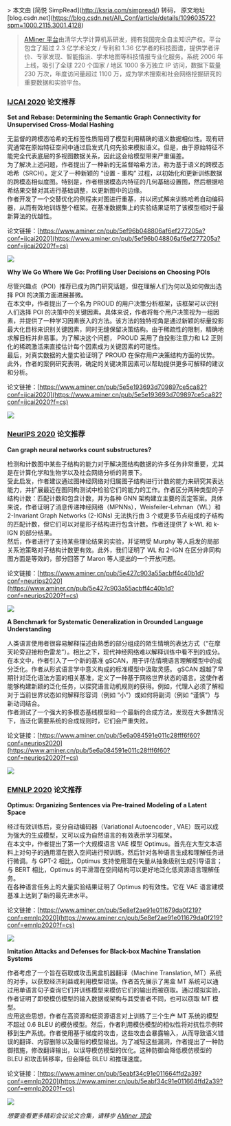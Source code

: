 \> 本文由 \[简悦 SimpRead\](http://ksria.com/simpread/) 转码， 原文地址 \[blog.csdn.net\](https://blog.csdn.net/AI\_Conf/article/details/109603572?spm=1000.2115.3001.4128)

> [AMiner 平台](https://www.aminer.cn/)由清华大学计算机系研发，拥有我国完全自主知识产权。平台包含了超过 2.3 亿学术论文 / 专利和 1.36 亿学者的科技图谱，提供学者评价、专家发现、智能指派、学术地图等科技情报专业化服务。系统 2006 年上线，吸引了全球 220 个国家 / 地区 1000 多万独立 IP 访问，数据下载量 230 万次，年度访问量超过 1100 万，成为学术搜索和社会网络挖掘研究的重要数据和实验平台。

  

### [IJCAI 2020](https://www.aminer.cn/conf/ijcai2020) 论文推荐

**Set and Rebase: Determining the Semantic Graph Connectivity for Unsupervised Cross-Modal Hashing**

无监督的跨模态哈希的无标签性质阻碍了模型利用精确的语义数据相似性。现有研究通常在原始特征空间中通过启发式几何先验来模拟语义。但是，由于原始特征不能完全代表底层的多视图数据关系，因此这会给模型带来严重偏差。  
为了解决上述问题，作者提出了一种新的无监督哈希方法，称为基于语义的跨模态哈希（SRCH）。定义了一种新颖的 “设置 - 重构” 过程，以初始化和更新训练数据的跨模态相似度图。特别是，作者根据模态内特征的几何基础设置图，然后根据哈希结果交替对其进行基础调整，以更新图中的边缘。  
作者开发了一个交替优化的例程来对图进行重基，并以闭式解来训练哈希自动编码器，从而有效地训练整个框架。在基准数据集上的实验结果证明了该模型相对于最新算法的优越性。

论文链接：[https://www.aminer.cn/pub/5ef96b048806af6ef277205a?conf=ijcai2020](https://www.aminer.cn/pub/5ef96b048806af6ef277205a?conf=ijcai2020?f=cs)

![](https://img-blog.csdnimg.cn/img_convert/8c5bc8cb2db0f536593086716b1c8c94.png#pic_center)  
  

**Why We Go Where We Go: Profiling User Decisions on Choosing POIs**

尽管兴趣点（POI）推荐已成为热门研究话题，但在理解人们为何以及如何做出选择 POI 的决策方面进展甚微。  
在本文中，作者提出了一个名为 PROUD 的用户决策分析框架，该框架可以识别人们选择 POI 的决策中的关键因素。具体来说，作者将每个用户决策视为一组因素，并提供了一种学习因素嵌入的方法。该方法的独特视角是通过新颖的标量投影最大化目标来识别关键因素，同时无缝保留决策结构。由于稀疏性的限制，精确地求解目标并非易事。为了解决这个问题， PROUD 采用了自投影注意力和 L2 正则化的稀疏激活来直接估计每个因素成为关键因素的可能性。  
最后，对真实数据的大量实验证明了 PROUD 在保存用户决策结构方面的优势。此外，作者的案例研究表明，确定的关键决策因素可以帮助提供更多可解释的建议和分析。

论文链接：[https://www.aminer.cn/pub/5e5e193693d709897ce5ca82?conf=ijcai2020](https://www.aminer.cn/pub/5e5e193693d709897ce5ca82?conf=ijcai2020?f=cs)

![](https://img-blog.csdnimg.cn/img_convert/b5e2e7815cfeee4a11d39e0eaea665a0.png#pic_center)

  

### [NeurIPS 2020](https://www.aminer.cn/conf/neurips2020) 论文推荐

**Can graph neural networks count substructures?**

检测和计数图中某些子结构的能力对于解决图结构数据的许多任务非常重要，尤其是在计算化学和生物学以及社会网络分析的背景下。  
受此启发，作者建议通过图神经网络对归属图子结构进行计数的能力来研究其表达能力，并扩展最近在图同构测试中检验它们的能力的工作。作者区分两种类型的子结构计数：匹配计数和包含计数，并为各种 GNN 架构建立主要的否定答案。具体来说，作者证明了消息传递神经网络（MPNNs），Weisfeiler-Lehman（WL）和 2-Invariant Graph Networks (2-IGNs) 无法执行由 3 个或更多节点组成的子结构的匹配计数，但它们可以对星形子结构进行包含计数。作者还提供了 k-WL 和 k-IGN 的部分结果。  
然后，作者进行了支持某些理论结果的实验，并证明受 Murphy 等人启发的局部关系池策略对子结构计数更有效。此外，我们证明了 WL 和 2-IGN 在区分非同构图方面是等效的，部分回答了 Maron 等人提出的一个开放问题。

论文链接：[https://www.aminer.cn/pub/5e427c903a55acbff4c40b1d?conf=neurips2020](https://www.aminer.cn/pub/5e427c903a55acbff4c40b1d?conf=neurips2020?f=cs)

![](https://img-blog.csdnimg.cn/img_convert/2a6267db1232b03516451c9441b8eb8f.png#pic_center#pic_center)

  

**A Benchmark for Systematic Generalization in Grounded Language Understanding**

人类语言使用者很容易解释描述由熟悉的部分组成的陌生情境的表达方式（“在摩天轮旁迎接粉色雷龙”）。相比之下，现代神经网络难以解释训练中看不到的成分。  
在本文中，作者引入了一个新的基准 gSCAN，用于评估情境语言理解模型中的成分泛化。作者从形式语言学中意义构成的标准模型中汲取灵感。 gSCAN 超越了早期针对泛化语法方面的相关基准，定义了一种基于网格世界状态的语言。这使作者能够构建新颖的泛化任务，以探究语言动机规则的获得。例如，代理人必须了解相对于当前世界状态如何解释形容词（例如 “小”）或如何将副词（例如 “谨慎”）与新动词结合。  
作者测试了一个强大的多模态基线模型和一个最新的合成方法，发现在大多数情况下，当泛化需要系统的合成规则时，它们会严重失败。

论文链接：[https://www.aminer.cn/pub/5e6a084591e011c28fff6f60?conf=neurips2020](https://www.aminer.cn/pub/5e6a084591e011c28fff6f60?conf=neurips2020?f=cs)

![](https://img-blog.csdnimg.cn/img_convert/4af109963f5c98bfe1752c335b216f8d.png#pic_center)  
  

### [EMNLP 2020](https://www.aminer.cn/conf/emnlp2020) 论文推荐

**Optimus: Organizing Sentences via Pre-trained Modeling of a Latent Space**

经过有效训练后，变分自动编码器（Variational Autoencoder , VAE）既可以成为强大的生成模型，又可以成为自然语言的有效表示学习框架。  
在本文中，作者提出了第一个大规模语言 VAE 模型 Optimus。首先在大型文本语料上对句子的通用潜在嵌入空间进行预训练，然后针对各种语言生成和理解任务进行微调。与 GPT-2 相比，Optimus 支持使用潜在矢量从抽象级别生成引导语言；与 BERT 相比，Optimus 的平滑潜在空间结构可以更好地泛化低资源语言理解任务。  
在各种语言任务上的大量实验结果证明了 Optimus 的有效性。它在 VAE 语言建模基准上达到了新的最先进水平。

论文链接：[https://www.aminer.cn/pub/5e8ef2ae91e011679da0f219?conf=emnlp2020](https://www.aminer.cn/pub/5e8ef2ae91e011679da0f219?conf=emnlp2020?f=cs)

![](https://img-blog.csdnimg.cn/img_convert/f29f42132907bae778ad2bb9ebf15168.png#pic_center)  
  

**Imitation Attacks and Defenses for Black-box Machine Translation Systems**

作者考虑了一个旨在窃取或攻击黑盒机器翻译（Machine Translation, MT）系统的对手，以获取经济利益或利用模型错误。作者首先展示了黑盒 MT 系统可以通过用单语言句子查询它们并训练模型来模仿它们的输出而被窃取。通过模拟实验，作者证明了即使模仿模型的输入数据或架构与其受害者不同，也可以窃取 MT 模型。  
应用这些思想，作者在高资源和低资源语言对上训练了三个生产 MT 系统的模型不超过 0.6 BLEU 的模仿模型。然后，作者利用模仿模型的相似性将对抗性示例转移到生产系统。作者使用基于梯度的攻击，这些攻击会暴露输入，从而导致语义错误的翻译、内容删除以及庸俗的模型输出。为了减轻这些漏洞，作者提出了一种防御措施，修改翻译输出，以误导模仿模型的优化。这种防御会降低模仿模型的 BLEU 和攻击转移率，但会降低 BLEU 和推理速度。

论文链接：[https://www.aminer.cn/pub/5eabf34c91e011664ffd2a39?conf=emnlp2020](https://www.aminer.cn/pub/5eabf34c91e011664ffd2a39?conf=emnlp2020?f=cs)

![](https://img-blog.csdnimg.cn/img_convert/02ed2b6665747a6e8def89655d2b43a8.png#pic_center)  
  

_想要查看更多精彩会议论文合集，请移步 [AMiner 顶会](https://aminer.cn/conf)_